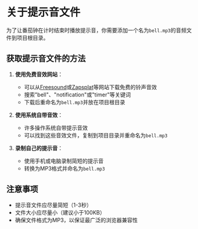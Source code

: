 # 关于提示音文件

为了让番茄钟在计时结束时播放提示音，你需要添加一个名为`bell.mp3`的音频文件到项目根目录。

## 获取提示音文件的方法

1. **使用免费音效网站**：
   - 可以从[Freesound](https://freesound.org/)或[Zapsplat](https://www.zapsplat.com/)等网站下载免费的铃声音效
   - 搜索"bell"、"notification"或"timer"等关键词
   - 下载后重命名为`bell.mp3`并放在项目根目录

2. **使用系统自带音效**：
   - 许多操作系统自带提示音效
   - 可以找到这些音效文件，复制到项目目录并重命名为`bell.mp3`

3. **录制自己的提示音**：
   - 使用手机或电脑录制简短的提示音
   - 转换为MP3格式并命名为`bell.mp3`

## 注意事项

- 提示音文件应尽量简短（1-3秒）
- 文件大小应尽量小（建议小于100KB）
- 确保文件格式为MP3，以保证最广泛的浏览器兼容性 